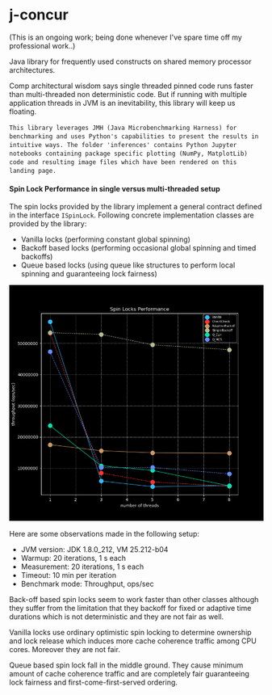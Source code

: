 # j-concur

(This is an ongoing work; being done whenever I've spare time off my professional work..)

Java library for frequently used constructs on shared memory processor architectures. 

Comp architectural wisdom says single threaded pinned code runs faster than multi-threaded non deterministic code. But if running with multiple application threads in JVM is an inevitability, this library will keep us floating.

`This library leverages JMH (Java Microbenchmarking Harness) for benchmarking and uses Python's capabilities to present the results in intuitive ways. The folder 'inferences' contains Python Jupyter notebooks containing package specific plotting (NumPy, MatplotLib) code and resulting image files which have been rendered on this landing page.` 
  
#### Spin Lock Performance in single versus multi-threaded setup

The spin locks provided by the library implement a general contract defined in the interface `ISpinLock`. 
Following concrete implementation classes are provided by the library:

- Vanilla locks (performing constant global spinning)
- Backoff based locks (performing occasional global spinning and timed backoffs)
- Queue based locks (using queue like structures to perform local spinning and guaranteeing lock fairness)

![png](inferences/images/spinlock_performance.png)

Here are some observations made in the following setup:

- JVM version: JDK 1.8.0_212, VM 25.212-b04
- Warmup: 20 iterations, 1 s each
- Measurement: 20 iterations, 1 s each
- Timeout: 10 min per iteration
- Benchmark mode: Throughput, ops/sec

Back-off based spin locks seem to work faster than other classes although they suffer from the 
limitation that they backoff for fixed or adaptive time durations which is not deterministic
and they are not fair as well.

Vanilla locks use ordinary optimistic spin locking to determine ownership and lock release 
which induces more cache coherence traffic among CPU cores. Moreover they are not fair.       

Queue based spin lock fall in the middle ground. They cause minimum amount of cache coherence
 traffic and are completely fair guaranteeing lock fairness and first-come-first-served ordering.
 
[ISpinLock]: java/spinlocks/ISpinLock
